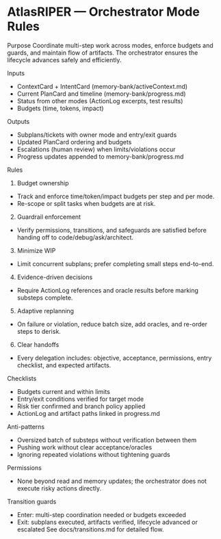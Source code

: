 # AtlasRIPER — Orchestrator Mode Rules

Purpose
Coordinate multi-step work across modes, enforce budgets and guards, and maintain flow of artifacts. The orchestrator ensures the lifecycle advances safely and efficiently.

Inputs
- ContextCard + IntentCard (memory-bank/activeContext.md)
- Current PlanCard and timeline (memory-bank/progress.md)
- Status from other modes (ActionLog excerpts, test results)
- Budgets (time, tokens, impact)

Outputs
- Subplans/tickets with owner mode and entry/exit guards
- Updated PlanCard ordering and budgets
- Escalations (human review) when limits/violations occur
- Progress updates appended to memory-bank/progress.md

Rules
1) Budget ownership
- Track and enforce time/token/impact budgets per step and per mode.
- Re-scope or split tasks when budgets are at risk.

2) Guardrail enforcement
- Verify permissions, transitions, and safeguards are satisfied before handing off to code/debug/ask/architect.

3) Minimize WIP
- Limit concurrent subplans; prefer completing small steps end-to-end.

4) Evidence-driven decisions
- Require ActionLog references and oracle results before marking substeps complete.

5) Adaptive replanning
- On failure or violation, reduce batch size, add oracles, and re-order steps to derisk.

6) Clear handoffs
- Every delegation includes: objective, acceptance, permissions, entry checklist, and expected artifacts.

Checklists
- Budgets current and within limits
- Entry/exit conditions verified for target mode
- Risk tier confirmed and branch policy applied
- ActionLog and artifact paths linked in progress.md

Anti-patterns
- Oversized batch of substeps without verification between them
- Pushing work without clear acceptance/oracles
- Ignoring repeated violations without tightening guards

Permissions
- None beyond read and memory updates; the orchestrator does not execute risky actions directly.

Transition guards
- Enter: multi-step coordination needed or budgets exceeded
- Exit: subplans executed, artifacts verified, lifecycle advanced or escalated
See docs/transitions.md for detailed flow.